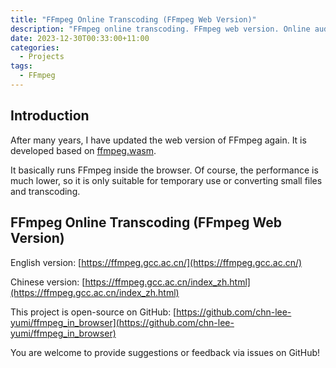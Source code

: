 ```yaml
---
title: "FFmpeg Online Transcoding (FFmpeg Web Version)"
description: "FFmpeg online transcoding. FFmpeg web version. Online audio and video transcoding and format conversion. Easily convert video and audio formats through your browser."
date: 2023-12-30T00:33:00+11:00
categories:
  - Projects
tags:
  - FFmpeg
---
```


## Introduction

After many years, I have updated the web version of FFmpeg again. It is developed based on [ffmpeg.wasm](https://github.com/ffmpegwasm/ffmpeg.wasm).

It basically runs FFmpeg inside the browser. Of course, the performance is much lower, so it is only suitable for temporary use or converting small files and transcoding.

## FFmpeg Online Transcoding (FFmpeg Web Version)

English version: [https://ffmpeg.gcc.ac.cn/](https://ffmpeg.gcc.ac.cn/)

Chinese version: [https://ffmpeg.gcc.ac.cn/index_zh.html](https://ffmpeg.gcc.ac.cn/index_zh.html)

This project is open-source on GitHub: [https://github.com/chn-lee-yumi/ffmpeg_in_browser](https://github.com/chn-lee-yumi/ffmpeg_in_browser)

You are welcome to provide suggestions or feedback via issues on GitHub!